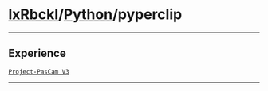 # [lxRbckl](https://github.com/lxRbckl/lxRbckl/tree/main)/[Python](https://github.com/lxRbckl/lxRbckl/tree/main/Python)/pyperclip

---



## Experience


[`Project-PasCam V3`](https://github.com/lxRbckl/Project-PasCam/blob/V3/README.md)




---
